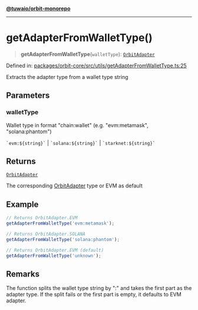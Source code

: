[**@tuwaio/orbit-monorepo**](../../../README.md)

***

# getAdapterFromWalletType()

> **getAdapterFromWalletType**(`walletType`): [`OrbitAdapter`](../enumerations/OrbitAdapter.md)

Defined in: [packages/orbit-core/src/utils/getAdapterFromWalletType.ts:25](https://github.com/TuwaIO/orbit/blob/48ec02c6fa4f1c668ebc3e0cb0b6820aca00f9ee/packages/orbit-core/src/utils/getAdapterFromWalletType.ts#L25)

Extracts the adapter type from a wallet type string

## Parameters

### walletType

Wallet type in format "chain:wallet" (e.g. "evm:metamask", "solana:phantom")

`` `evm:${string}` `` | `` `solana:${string}` `` | `` `starknet:${string}` ``

## Returns

[`OrbitAdapter`](../enumerations/OrbitAdapter.md)

The corresponding [OrbitAdapter](../enumerations/OrbitAdapter.md) type or EVM as default

## Example

```typescript
// Returns OrbitAdapter.EVM
getAdapterFromWalletType('evm:metamask');

// Returns OrbitAdapter.SOLANA
getAdapterFromWalletType('solana:phantom');

// Returns OrbitAdapter.EVM (default)
getAdapterFromWalletType('unknown');
```

## Remarks

The function splits the wallet type string by ":" and takes the first part as the adapter type.
If the split fails or the first part is empty, it defaults to EVM adapter.
